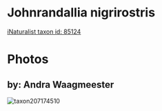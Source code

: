 
Johnrandallia nigrirostris
==========================
  
[iNaturalist taxon id: 85124](https://www.inaturalist.org/taxa/85124)
# Photos

## by: Andra Waagmeester
  
![taxon207174510](https://inaturalist-open-data.s3.amazonaws.com/photos/221867375/medium.jpeg)